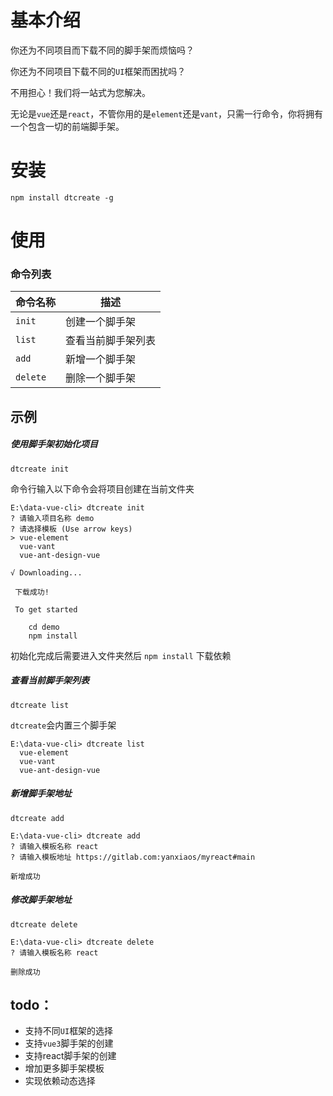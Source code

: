# 基本介绍

你还为不同项目而下载不同的脚手架而烦恼吗？

你还为不同项目下载不同的`UI`框架而困扰吗？

不用担心！我们将一站式为您解决。

无论是`vue`还是`react`，不管你用的是`element`还是`vant`，只需一行命令，你将拥有一个包含一切的前端脚手架。

# 安装

``` 
npm install dtcreate -g
```

# 使用

### 命令列表

| 命令名称 | 描述               |
| -------- | ------------------ |
| `init`   | 创建一个脚手架     |
| `list`   | 查看当前脚手架列表 |
| `add`    | 新增一个脚手架     |
| `delete` | 删除一个脚手架     |



## 示例

##### 使用脚手架初始化项目

`dtcreate init  `

命令行输入以下命令会将项目创建在当前文件夹

```
E:\data-vue-cli> dtcreate init  
? 请输入项目名称 demo
? 请选择模板 (Use arrow keys)
> vue-element
  vue-vant
  vue-ant-design-vue
 
√ Downloading...

 下载成功!

 To get started

    cd demo
    npm install
```

初始化完成后需要进入文件夹然后 `npm install` 下载依赖



##### 查看当前脚手架列表

`dtcreate list`

`dtcreate`会内置三个脚手架

```
E:\data-vue-cli> dtcreate list
  vue-element
  vue-vant
  vue-ant-design-vue
```



##### 新增脚手架地址

`dtcreate add `

```
E:\data-vue-cli> dtcreate add 
? 请输入模板名称 react
? 请输入模板地址 https://gitlab.com:yanxiaos/myreact#main

新增成功
```



##### 修改脚手架地址

`dtcreate delete`

```
E:\data-vue-cli> dtcreate delete
? 请输入模板名称 react

删除成功
```



## todo：

- 支持不同`UI`框架的选择
- 支持`vue3`脚手架的创建
- 支持react脚手架的创建
- 增加更多脚手架模板
- 实现依赖动态选择
